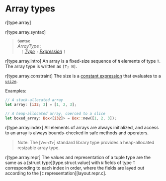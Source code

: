 # Array types

r[type.array]

r[type.array.syntax]
> **<sup>Syntax</sup>**\
> _ArrayType_ :\
> &nbsp;&nbsp; `[` [_Type_] `;` [_Expression_] `]`

r[type.array.intro]
An array is a fixed-size sequence of `N` elements of type `T`. The array type
is written as `[T; N]`.

r[type.array.constraint]
The size is a [constant expression] that evaluates to a [`usize`].

Examples:

```rust
// A stack-allocated array
let array: [i32; 3] = [1, 2, 3];

// A heap-allocated array, coerced to a slice
let boxed_array: Box<[i32]> = Box::new([1, 2, 3]);
```

r[type.array.index]
All elements of arrays are always initialized, and access to an array is
always bounds-checked in safe methods and operators.

> Note: The [`Vec<T>`] standard library type provides a heap-allocated resizable
> array type.

r[type.array.repr]
The values and representation of a tuple type are the same as a [struct type][type.struct.value] with `N` fields of type `T` corresponding to each index in order, where the fields are layed out according to the [`C` representation][layout.repr.c].

[_Expression_]: ../expressions.md
[_Type_]: ../types.md#type-expressions
[`usize`]: numeric.md#machine-dependent-integer-types
[constant expression]: ../const_eval.md#constant-expressions
